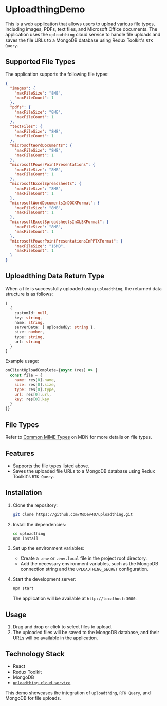 # UploadthingDemo

This is a web application that allows users to upload various file types, including images, PDFs, text files, and Microsoft Office documents. The application uses the `uploadthing` cloud service to handle file uploads and saves the file URLs to a MongoDB database using Redux Toolkit's `RTK Query`.

## Supported File Types

The application supports the following file types:

```json
{
  "images": {
    "maxFileSize": "8MB",
    "maxFileCount": 1
  },
  "pdfs": {
    "maxFileSize": "8MB",
    "maxFileCount": 1
  },
  "textFiles": {
    "maxFileSize": "8MB",
    "maxFileCount": 1
  },
  "microsoftWordDocuments": {
    "maxFileSize": "8MB",
    "maxFileCount": 1
  },
  "microsoftPowerPointPresentations": {
    "maxFileSize": "8MB",
    "maxFileCount": 1
  },
  "microsoftExcelSpreadsheets": {
    "maxFileSize": "8MB",
    "maxFileCount": 1
  },
  "microsoftWordDocumentsInDOCXFormat": {
    "maxFileSize": "8MB",
    "maxFileCount": 1
  },
  "microsoftExcelSpreadsheetsInXLSXFormat": {
    "maxFileSize": "8MB",
    "maxFileCount": 1
  },
  "microsoftPowerPointPresentationsInPPTXFormat": {
    "maxFileSize": "16MB",
    "maxFileCount": 1
  }
}
```

## Uploadthing Data Return Type

When a file is successfully uploaded using `uploadthing`, the returned data structure is as follows:

```ts
[
  {
    customId: null,
    key: string,
    name: string,
    serverData: { uploadedBy: string },
    size: number,
    type: string,
    url: string
  }
]
```

Example usage:

```js
onClientUploadComplete={async (res) => {
  const file = {
    name: res[0].name,
    size: res[0].size,
    type: res[0].type,
    url: res[0].url,
    key: res[0].key
  }
}}
```

## File Types

Refer to [Common MIME Types](https://developer.mozilla.org/en-US/docs/Web/HTTP/Basics_of_HTTP/MIME_types/Common_types) on MDN for more details on file types.

## Features

- Supports the file types listed above.
- Saves the uploaded file URLs to a MongoDB database using Redux Toolkit's `RTK Query`.

## Installation

1. Clone the repository: 

    ```bash
    git clone https://github.com/MoDev40/uploadthing.git
    ```

2. Install the dependencies: 

    ```bash
    cd uploadthing 
    npm install
    ```

3. Set up the environment variables:

    - Create a `.env` or `.env.local` file in the project root directory.
    - Add the necessary environment variables, such as the MongoDB connection string and the `UPLOADTHING_SECRET` configuration.

4. Start the development server: 

    ```bash
    npm start
    ```

    The application will be available at `http://localhost:3000`.

## Usage

1. Drag and drop or click to select files to upload.
2. The uploaded files will be saved to the MongoDB database, and their URLs will be available in the application.

## Technology Stack

- React
- Redux Toolkit
- MongoDB
- [`uploadthing cloud service`](https://uploadthing.com)

This demo showcases the integration of `uploadthing`, `RTK Query`, and MongoDB for file uploads.